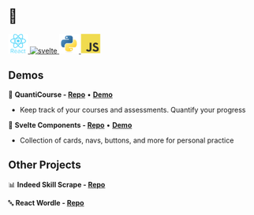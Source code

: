 # 🤙

<p align="left"> <a href="https://reactjs.org/" target="_blank" rel="noreferrer"> <img src="https://raw.githubusercontent.com/devicons/devicon/master/icons/react/react-original-wordmark.svg" alt="react" width="40" height="40"/> </a> <a href="https://svelte.dev" target="_blank" rel="noreferrer"> <img src="https://upload.wikimedia.org/wikipedia/commons/1/1b/Svelte_Logo.svg" alt="svelte" width="40" height="40"/> </a> <a href="https://www.python.org" target="_blank" rel="noreferrer"> <img src="https://raw.githubusercontent.com/devicons/devicon/master/icons/python/python-original.svg" alt="python" width="40" height="40"/> </a> <a href="https://developer.mozilla.org/en-US/docs/Web/JavaScript" target="_blank" rel="noreferrer"> <img src="https://raw.githubusercontent.com/devicons/devicon/master/icons/javascript/javascript-original.svg" alt="javascript" width="40" height="40"/> </a> </p>

## Demos

🧠 **QuantiCourse - [Repo](https://github.com/marcusgeorgievski/QuantiCourse)** • [**Demo**](https://quanticourse-eight.vercel.app/)
- Keep track of your courses and assessments. Quantify your progress

🦾 **Svelte Components - [Repo](https://github.com/marcusgeorgievski/svelte-components)** • [**Demo**](https://svelte-components-three.vercel.app/)

- Collection of cards, navs, buttons, and more for personal practice

## Other Projects

📊 **Indeed Skill Scrape - [Repo](https://github.com/marcusgeorgievski/indeed-skill-scrape)**

🔤 **React Wordle - [Repo](https://github.com/marcusgeorgievski/react-wordle)**
